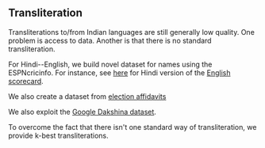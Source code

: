 ## Transliteration

Transliterations to/from Indian languages are still generally low quality. One problem is access to data. Another is that there is no standard  transliteration.

For Hindi--English, we build novel dataset for names using the ESPNcricinfo. For instance, see [here](https://www.espncricinfo.com/hindi/series/pakistan-tour-of-england-2021-1239529/england-vs-pakistan-1st-odi-1239537/full-scorecard) for Hindi version of the [English scorecard](https://www.espncricinfo.com/series/pakistan-tour-of-england-2021-1239529/england-vs-pakistan-1st-odi-1239537/full-scorecard). 

We also create a dataset from [election affidavits](https://affidavit.eci.gov.in/CandidateCustomFilter)

We also exploit the [Google Dakshina dataset](https://github.com/google-research-datasets/dakshina).

To overcome the fact that there isn't one standard way of transliteration, we provide k-best transliterations.

